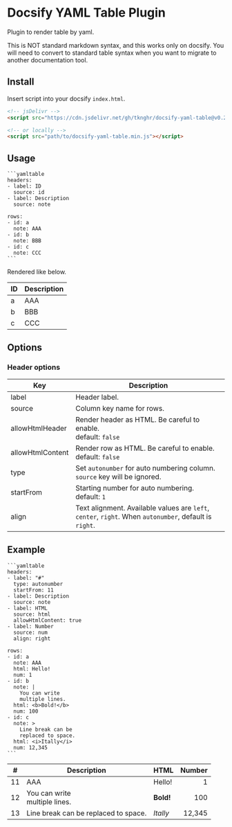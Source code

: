 # Docsify YAML Table Plugin

Plugin to render table by yaml.

This is NOT standard markdown syntax, and this works only on docsify.
You will need to convert to standard table syntax when you want to migrate to another documentation tool.

## Install

Insert script into your docsify `index.html`.

```html
<!-- jsDelivr -->
<script src="https://cdn.jsdelivr.net/gh/tknghr/docsify-yaml-table@v0.2.0/dist/docsify-yaml-table.min.js"></script>

<!-- or locally -->
<script src="path/to/docsify-yaml-table.min.js"></script>
```

## Usage

~~~
```yamltable
headers:
- label: ID
  source: id
- label: Description
  source: note

rows:
- id: a
  note: AAA
- id: b
  note: BBB
- id: c
  note: CCC
```
~~~

Rendered like below.

| ID | Description |
|----|-------------|
| a  | AAA         |
| b  | BBB         |
| c  | CCC         |


## Options

### Header options

| Key              | Description   |
|------------------|---------------|
| label            | Header label. |
| source           | Column key name for rows. |
| allowHtmlHeader  | Render header as HTML. Be careful to enable.<br>default: `false` |
| allowHtmlContent | Render row as HTML. Be careful to enable.<br>default: `false` |
| type             | Set `autonumber` for auto numbering column.<br>`source` key will be ignored. |
| startFrom        | Starting number for auto numbering.<br>default: `1` |
| align            | Text alignment. Available values are `left`, `center`, `right`. When `autonumber`, default is `right`. |

## Example

~~~
```yamltable
headers:
- label: "#"
  type: autonumber
  startFrom: 11
- label: Description
  source: note
- label: HTML
  source: html
  allowHtmlContent: true
- label: Number
  source: num
  align: right

rows:
- id: a
  note: AAA
  html: Hello!
  num: 1
- id: b
  note: |
    You can write
    multiple lines.
  html: <b>Bold!</b>
  num: 100
- id: c
  note: >
    Line break can be
    replaced to space.
  html: <i>Itally</i>
  num: 12,345
```
~~~

| #  | Description | HTML   | Number |
|----|-------------|--------|-------:|
| 11 | AAA         | Hello! | 1      |
| 12 | You can write<br>multiple lines. | <b>Bold!</b> | 100 |
| 13 | Line break can be replaced to space. | <i>Itally</i> | 12,345 |

